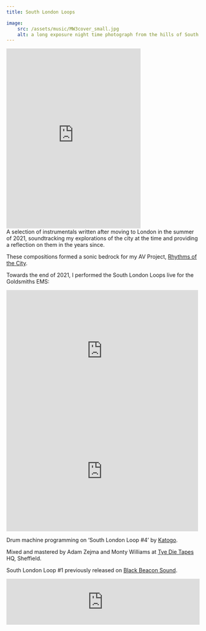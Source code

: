 ```yaml
---
title: South London Loops

image:
    src: /assets/music/MW3cover_small.jpg
    alt: a long exposure night time photograph from the hills of South London
---
```

<section class = "centered">
<iframe style="border: 0; width: 350px; height: 470px;" src="https://bandcamp.com/EmbeddedPlayer/album=2564805738/size=large/bgcol=333333/linkcol=ffffff/tracklist=false/transparent=true/" seamless><a href="https://monoworks.bandcamp.com/album/south-london-loops">South London Loops by Mono Works</a></iframe>
</section>
<section class = "narrow" markdown=1>
A selection of instrumentals written after moving to London in the summer of 2021, soundtracking my explorations of the city at the time and providing a reflection on them in the years since.

These compositions formed a sonic bedrock for my AV Project, [Rhythms of the City][website2].

Towards the end of 2021, I performed the South London Loops live for the Goldsmiths EMS:

<iframe width="500" height="315" src="https://www.youtube.com/embed/JDqZwOzUspc?si=Jgh6WPvvneKmr5BI" title="YouTube video player" frameborder="0" allow="accelerometer; autoplay; clipboard-write; encrypted-media; gyroscope; picture-in-picture; web-share" allowfullscreen></iframe>

<iframe width="500" height="315" src="https://www.youtube.com/embed/7dePGHH5b94?si=WUDkKGFaka9tQACD&amp;start=640" title="YouTube video player" frameborder="0" allow="accelerometer; autoplay; clipboard-write; encrypted-media; gyroscope; picture-in-picture; web-share" allowfullscreen></iframe>

Drum machine programming on ‘South London Loop #4’ by [Katogo][website4].

Mixed and mastered by Adam Zejma and Monty Williams at [Tye Die Tapes][website3] HQ, Sheffield.

South London Loop #1 previously released on [Black Beacon Sound][website].

<iframe style="border: 0; width: 100%; height: 120px;" src="https://bandcamp.com/EmbeddedPlayer/album=2359821893/size=large/bgcol=333333/linkcol=e99708/tracklist=false/artwork=small/track=3616593982/transparent=true/" seamless><a href="https://blackbeaconsoundintl.bandcamp.com/album/sampler-part-two-bbs021ep">Sampler: Part Two [bbs021ep] by Mono Works</a></iframe>

[website]: https://blackbeaconsoundintl.bandcamp.com/
[website2]: https://montyfew.github.io/av_projects/AVC.html
[website3]: https://tyedietapes.bandcamp.com/
[website4]: https://katogo.bandcamp.com/